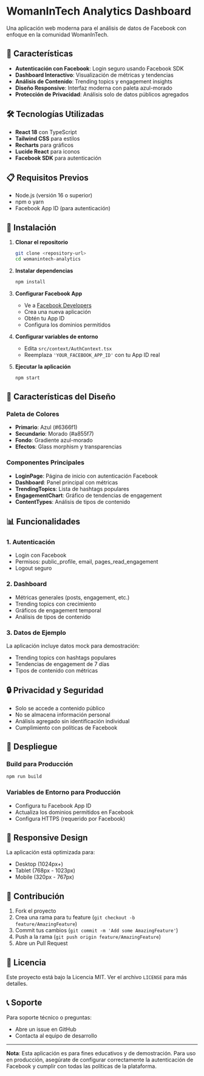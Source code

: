 # WomanInTech Analytics Dashboard

Una aplicación web moderna para el análisis de datos de Facebook con enfoque en la comunidad WomanInTech.

## 🚀 Características

- **Autenticación con Facebook**: Login seguro usando Facebook SDK
- **Dashboard Interactivo**: Visualización de métricas y tendencias
- **Análisis de Contenido**: Trending topics y engagement insights
- **Diseño Responsive**: Interfaz moderna con paleta azul-morado
- **Protección de Privacidad**: Análisis solo de datos públicos agregados

## 🛠️ Tecnologías Utilizadas

- **React 18** con TypeScript
- **Tailwind CSS** para estilos
- **Recharts** para gráficos
- **Lucide React** para iconos
- **Facebook SDK** para autenticación

## 📋 Requisitos Previos

- Node.js (versión 16 o superior)
- npm o yarn
- Facebook App ID (para autenticación)

## 🔧 Instalación

1. **Clonar el repositorio**
   ```bash
   git clone <repository-url>
   cd womanintech-analytics
   ```

2. **Instalar dependencias**
   ```bash
   npm install
   ```

3. **Configurar Facebook App**
   - Ve a [Facebook Developers](https://developers.facebook.com/)
   - Crea una nueva aplicación
   - Obtén tu App ID
   - Configura los dominios permitidos

4. **Configurar variables de entorno**
   - Edita `src/context/AuthContext.tsx`
   - Reemplaza `'YOUR_FACEBOOK_APP_ID'` con tu App ID real

5. **Ejecutar la aplicación**
   ```bash
   npm start
   ```

## 🎨 Características del Diseño

### Paleta de Colores
- **Primario**: Azul (#6366f1)
- **Secundario**: Morado (#a855f7)
- **Fondo**: Gradiente azul-morado
- **Efectos**: Glass morphism y transparencias

### Componentes Principales
- **LoginPage**: Página de inicio con autenticación Facebook
- **Dashboard**: Panel principal con métricas
- **TrendingTopics**: Lista de hashtags populares
- **EngagementChart**: Gráfico de tendencias de engagement
- **ContentTypes**: Análisis de tipos de contenido

## 📊 Funcionalidades

### 1. Autenticación
- Login con Facebook
- Permisos: public_profile, email, pages_read_engagement
- Logout seguro

### 2. Dashboard
- Métricas generales (posts, engagement, etc.)
- Trending topics con crecimiento
- Gráficos de engagement temporal
- Análisis de tipos de contenido

### 3. Datos de Ejemplo
La aplicación incluye datos mock para demostración:
- Trending topics con hashtags populares
- Tendencias de engagement de 7 días
- Tipos de contenido con métricas

## 🔒 Privacidad y Seguridad

- Solo se accede a contenido público
- No se almacena información personal
- Análisis agregado sin identificación individual
- Cumplimiento con políticas de Facebook

## 🚀 Despliegue

### Build para Producción
```bash
npm run build
```

### Variables de Entorno para Producción
- Configura tu Facebook App ID
- Actualiza los dominios permitidos en Facebook
- Configura HTTPS (requerido por Facebook)

## 📱 Responsive Design

La aplicación está optimizada para:
- Desktop (1024px+)
- Tablet (768px - 1023px)
- Mobile (320px - 767px)

## 🤝 Contribución

1. Fork el proyecto
2. Crea una rama para tu feature (`git checkout -b feature/AmazingFeature`)
3. Commit tus cambios (`git commit -m 'Add some AmazingFeature'`)
4. Push a la rama (`git push origin feature/AmazingFeature`)
5. Abre un Pull Request

## 📄 Licencia

Este proyecto está bajo la Licencia MIT. Ver el archivo `LICENSE` para más detalles.

## 📞 Soporte

Para soporte técnico o preguntas:
- Abre un issue en GitHub
- Contacta al equipo de desarrollo

---

**Nota**: Esta aplicación es para fines educativos y de demostración. Para uso en producción, asegúrate de configurar correctamente la autenticación de Facebook y cumplir con todas las políticas de la plataforma.

